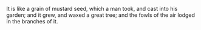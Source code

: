 It is like a grain of mustard seed, which a man took, and cast into his garden; and it grew, and waxed a great tree; and the fowls of the air lodged in the branches of it.
